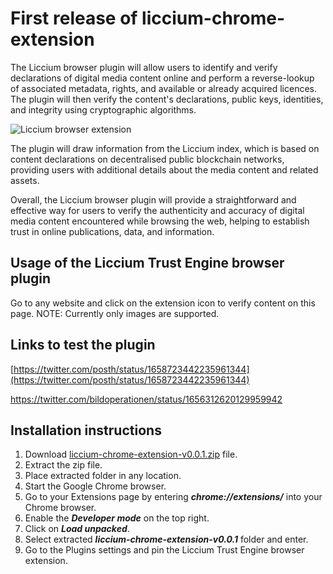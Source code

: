 # First release of liccium-chrome-extension

The Liccium browser plugin will allow users to identify and verify declarations of digital media content online and perform a reverse-lookup of associated metadata, rights, and available or already acquired licences. The plugin will then verify the content's declarations, public keys, identities, and integrity using cryptographic algorithms.  

![Liccium browser extension](https://1543071982-files.gitbook.io/~/files/v0/b/gitbook-x-prod.appspot.com/o/spaces%2FKyPjnRgFAp1MzuOXKSXI%2Fuploads%2FokEGb9HJrYaL3kpZ0Nx6%2FBrowser%20plugin%20small.gif?alt=media&token=489e7ea6-1a6a-4fad-b18d-7af0b50eb3f4)

The plugin will draw information from the Liccium index, which is based on content declarations on decentralised public blockchain networks, providing users with additional details about the media content and related assets.  

Overall, the Liccium browser plugin will provide a straightforward and effective way for users to verify the authenticity and accuracy of digital media content encountered while browsing the web, helping to establish trust in online publications, data, and information.

## Usage of the Liccium Trust Engine browser plugin

Go to any website and click on the extension icon to verify content on this page. 
NOTE: Currently only images are supported. 
 
## Links to test the plugin
 
[https://twitter.com/posth/status/1658723442235961344](https://twitter.com/posth/status/1658723442235961344)

https://twitter.com/bildoperationen/status/1656312620129959942

## Installation instructions

1. Download [liccium-chrome-extension-v0.0.1.zip](https://github.com/liccium/liccium-chrome-extension/releases/download/v0.0.1/liccium-chrome-extension-v0.0.1.zip) file.
3. Extract the zip file.
4. Place extracted folder in any location.
5. Start the Google Chrome browser.
6. Go to your Extensions page by entering **_chrome://extensions/_** into your Chrome browser. 
7. Enable the **_Developer mode_** on the top right.
8. Click on **_Load unpacked_**.
9. Select extracted **_liccium-chrome-extension-v0.0.1_** folder and enter.
10. Go to the Plugins settings and pin the Liccium Trust Engine browser extension.

